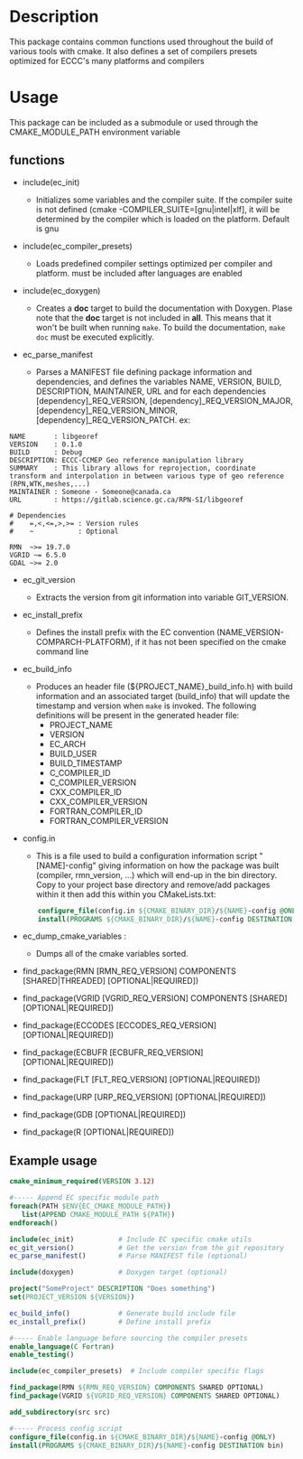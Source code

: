 # Description

This package contains common functions used throughout the build of various tools with cmake. 
It also defines a set of compilers presets optimized for ECCC's many platforms and compilers

# Usage
This package can be included as a submodule or used through the CMAKE_MODULE_PATH environment variable

## functions

* include(ec_init)
  * Initializes some variables and the compiler suite. If the compiler suite is not defined (cmake -COMPILER_SUITE=[gnu|intel|xlf], it will be determined by the compiler which is loaded on the platform. Default is gnu

* include(ec_compiler_presets)
  * Loads predefined compiler settings optimized per compiler and platform. must be included after languages are enabled

* include(ec_doxygen) 
  * Creates a __doc__ target to build the documentation with Doxygen.  Plase note that the __doc__ target is not included in __all__.  This means that it won't be built when running ```make```.  To build the documentation, ```make doc``` must be executed explicitly.

* ec_parse_manifest
  * Parses a MANIFEST file defining package information and dependencies, and defines the variables NAME, VERSION, BUILD, DESCRIPTION, MAINTAINER, URL and for each dependencies [dependency]_REQ_VERSION, [dependency]_REQ_VERSION_MAJOR, [dependency]_REQ_VERSION_MINOR, [dependency]_REQ_VERSION_PATCH. ex:


```
NAME       : libgeoref
VERSION    : 0.1.0
BUILD      : Debug
DESCRIPTION: ECCC-CCMEP Geo reference manipulation library
SUMMARY    : This library allows for reprojection, coordinate transform and interpolation in between various type of geo reference (RPN,WTK,meshes,...)
MAINTAINER : Someone - Someone@canada.ca 
URL        : https://gitlab.science.gc.ca/RPN-SI/libgeoref

# Dependencies 
#    =,<,<=,>,>= : Version rules
#    ~           : Optional

RMN  ~>= 19.7.0
VGRID ~= 6.5.0
GDAL ~>= 2.0
```

* ec_git_version
  * Extracts the version from git information into variable GIT_VERSION.

* ec_install_prefix
  * Defines the install prefix with the EC convention (NAME_VERSION-COMPARCH-PLATFORM), if it has not been specified on the cmake command line

* ec_build_info
  * Produces an header file (${PROJECT_NAME}_build_info.h) with build information and an associated target (build_info) that will update the timestamp and version when ```make``` is invoked.  The following definitions will be present in the generated header file:
    * PROJECT_NAME
    * VERSION
    * EC_ARCH
    * BUILD_USER
    * BUILD_TIMESTAMP
    * C_COMPILER_ID
    * C_COMPILER_VERSION
    * CXX_COMPILER_ID
    * CXX_COMPILER_VERSION
    * FORTRAN_COMPILER_ID
    * FORTRAN_COMPILER_VERSION

* config.in
  * This is a file used to build a configuration information script "[NAME]-config" giving information on how the package was built (compiler, rmn_version, ...) which will end-up in the bin directory. Copy to your project base directory and remove/add packages within it then add this within you CMakeLists.txt:
```cmake
       configure_file(config.in ${CMAKE_BINARY_DIR}/${NAME}-config @ONLY)
       install(PROGRAMS ${CMAKE_BINARY_DIR}/${NAME}-config DESTINATION bin)
```

* ec_dump_cmake_variables :
  * Dumps all of the cmake variables sorted.


* find_package(RMN [RMN_REQ_VERSION] COMPONENTS [SHARED|THREADED] [OPTIONAL|REQUIRED])
* find_package(VGRID [VGRID_REQ_VERSION] COMPONENTS [SHARED] [OPTIONAL|REQUIRED])
* find_package(ECCODES [ECCODES_REQ_VERSION] [OPTIONAL|REQUIRED])
* find_package(ECBUFR [ECBUFR_REQ_VERSION] [OPTIONAL|REQUIRED])
* find_package(FLT [FLT_REQ_VERSION] [OPTIONAL|REQUIRED])
* find_package(URP [URP_REQ_VERSION] [OPTIONAL|REQUIRED])
* find_package(GDB [OPTIONAL|REQUIRED])
* find_package(R [OPTIONAL|REQUIRED])

## Example usage

```cmake
cmake_minimum_required(VERSION 3.12)

#----- Append EC specific module path
foreach(PATH $ENV{EC_CMAKE_MODULE_PATH})
   list(APPEND CMAKE_MODULE_PATH ${PATH})
endforeach()

include(ec_init)           # Include EC specific cmake utils
ec_git_version()           # Get the version from the git repository
ec_parse_manifest()        # Parse MANIFEST file (optional)

include(doxygen)           # Doxygen target (optional)

project("SomeProject" DESCRIPTION "Does something")
set(PROJECT_VERSION ${VERSION})

ec_build_info()            # Generate build include file
ec_install_prefix()        # Define install prefix  

#----- Enable language before sourcing the compiler presets
enable_language(C Fortran)
enable_testing()

include(ec_compiler_presets)  # Include compiler specific flags

find_package(RMN ${RMN_REQ_VERSION} COMPONENTS SHARED OPTIONAL)
find_package(VGRID ${VGRID_REQ_VERSION} COMPONENTS SHARED OPTIONAL)

add_subdirectory(src src)

#----- Process config script
configure_file(config.in ${CMAKE_BINARY_DIR}/${NAME}-config @ONLY)
install(PROGRAMS ${CMAKE_BINARY_DIR}/${NAME}-config DESTINATION bin)
```
